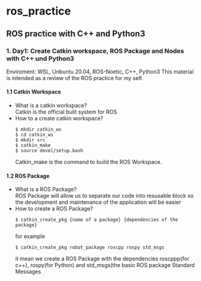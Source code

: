 # ros_practice
## ROS practice with C++ and Python3  
### 1. Day1: Create Catkin workspace, ROS Package and Nodes with C++ und Python3 
Enviroment: WSL, Unbuntu 20.04, ROS-Noetic, C++, Python3
This material is intended as a review of the ROS practice for my self.
#### 1.1 Catkin Workspace
* What is a catkin workspace?  
Catkin is the official bulit system for ROS  
* How to a create catkin workspace?
  ```console  
  $ mkdir catkin_ws
  $ cd catkin_ws
  $ mkdir src
  $ catkin_make
  $ source devel/setup.bash
  ```  
  Catkin_make is the command to build the ROS Workspace.
#### 1.2 ROS Package
* What is a ROS Package?  
ROS Package will allow us to separate our code into resusable block so the development and maintenance of the application will be easier
* How to create a ROS Package?
  ```console
  $ catkin_create_pkg {name of a package} {dependencies of the package}
  ```
  for example
  ```console
  $ catkin_create_pkg robot_package roscpp rospy std_msgs
  ```
  it mean we create a ROS Package with the dependencies roscppp(for c++), rospy(for Python) and std_msgs(the basic ROS package Standard Messages